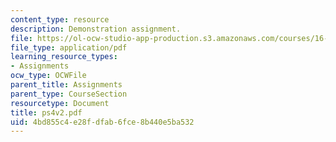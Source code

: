 ```yaml
---
content_type: resource
description: Demonstration assignment.
file: https://ol-ocw-studio-app-production.s3.amazonaws.com/courses/16-120-compressible-flow-spring-2003/4bd855c4e28fdfab6fce8b440e5ba532_ps4v2.pdf
file_type: application/pdf
learning_resource_types:
- Assignments
ocw_type: OCWFile
parent_title: Assignments
parent_type: CourseSection
resourcetype: Document
title: ps4v2.pdf
uid: 4bd855c4-e28f-dfab-6fce-8b440e5ba532
---
```

